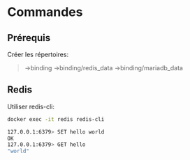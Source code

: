 # Commandes

## Prérequis

Créer les répertoires:
> ->binding ->binding/redis_data  ->binding/mariadb_data  

## Redis

Utiliser redis-cli:
```sh
docker exec -it redis redis-cli
```

```sh
127.0.0.1:6379> SET hello world
OK
127.0.0.1:6379> GET hello 
"world"
```

